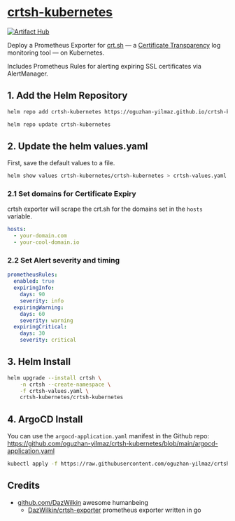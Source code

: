 # [crtsh-kubernetes](https://github.com/oguzhan-yilmaz/crtsh-kubernetes)

[![Artifact Hub](https://img.shields.io/endpoint?url=https://artifacthub.io/badge/repository/crtsh-kubernetes)](https://artifacthub.io/packages/search?repo=crtsh-kubernetes)


Deploy a Prometheus Exporter for [crt.sh](https://crt.sh/) — a [Certificate Transparency](https://certificate.transparency.dev/) log monitoring tool — on Kubernetes. 

Includes Prometheus Rules for alerting expiring SSL certificates via AlertManager.


## 1. Add the Helm Repository

```bash
helm repo add crtsh-kubernetes https://oguzhan-yilmaz.github.io/crtsh-kubernetes

helm repo update crtsh-kubernetes
```

## 2. Update the helm values.yaml

First, save the default values to a file.

```bash
helm show values crtsh-kubernetes/crtsh-kubernetes > crtsh-values.yaml
```

### 2.1 Set domains for Certificate Expiry

crtsh exporter will scrape the crt.sh for the domains set in the `hosts` variable.

```yaml
hosts:
  - your-domain.com
  - your-cool-domain.io
```

### 2.2 Set Alert severity and timing

```yaml
prometheusRules:
  enabled: true
  expiringInfo:
    days: 90
    severity: info
  expiringWarning:
    days: 60
    severity: warning
  expiringCritical:
    days: 30
    severity: critical
```

## 3. Helm Install

```bash
helm upgrade --install crtsh \
    -n crtsh --create-namespace \
    -f crtsh-values.yaml \
    crtsh-kubernetes/crtsh-kubernetes
```

## 4. ArgoCD Install

You can use the `argocd-application.yaml` manifest in the Github repo: <https://github.com/oguzhan-yilmaz/crtsh-kubernetes/blob/main/argocd-application.yaml>

```bash
kubectl apply -f https://raw.githubusercontent.com/oguzhan-yilmaz/crtsh-kubernetes/refs/heads/main/argocd-application.yaml
```

## Credits
- [github.com/DazWilkin](https://github.com/DazWilkin) awesome humanbeing 
    - [DazWilkin/crtsh-exporter](https://github.com/DazWilkin/crtsh-exporter/) prometheus exporter written in go
